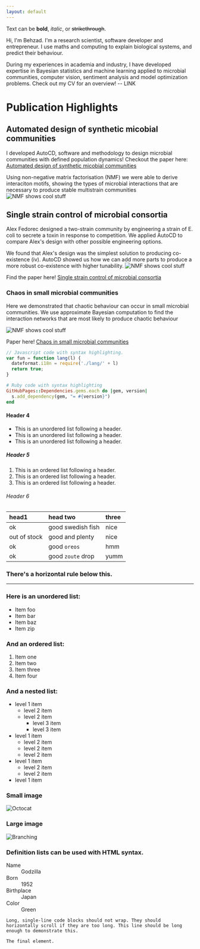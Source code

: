 ```yaml
---
layout: default
---
```


Text can be **bold**, _italic_, or ~~strikethrough~~.



Hi, I'm Behzad. I'm a research scientist, software developer and entrepreneur. I use maths and computing to explain biological systems, and predict their behaviour.

During my experiences in academia and industry, I have developed expertise in Bayesian statistics and machine learning applied to microbial communities, computer vision, sentiment analysis and model optimization problems. Check out my CV for an overview! -- LINK 




# Publication Highlights

## Automated design of synthetic micobial communities
I developed AutoCD, software and methodology to design microbial communities with defined population dynamics! Checkout the paper here: [Automated design of synthetic micobial communities](https://www.nature.com/articles/s41467-020-20756-2)

Using non-negative matrix factorisation (NMF) we were able to derive interaciton motifs, showing the types of microbial interactions that are necessary to produce stable multistrain communities
![NMF shows cool stuff](behzadk.github.io/assets/images/41467_2020_20756_Fig3_HTML.png.webp)

## Single strain control of microbial consortia
Alex Fedorec designed a two-strain community by engineering a strain of E. coli to secrete a toxin in response to competition. We applied AutoCD to compare Alex's design with other possible engineering options. 

We found that Alex's design was the simplest solution to producing co-existence (iv). AutoCD showed us how we can add more parts to produce a more robust co-existence with higher tunability.
![NMF shows cool stuff](behzadk.github.io/assets/images/41467_2021_22240_Fig9_HTML.png.webp)

Find the paper here! [Single strain control of microbial consortia](https://www.nature.com/articles/s41467-021-22240-x#Sec2)

### Chaos in small microbial communities
Here we demonstrated that chaotic behaviour can occur in small microbial communities. We use approximate Bayesian computation to find the interaction networks that are most likely to produce chaotic behaviour

![NMF shows cool stuff](behzadk.github.io/assets/images/F4.large.jpg)

Paper here! [Chaos in small microbial communities](https://www.biorxiv.org/content/10.1101/2021.09.06.459097v1.abstract)

```js
// Javascript code with syntax highlighting.
var fun = function lang(l) {
  dateformat.i18n = require('./lang/' + l)
  return true;
}
```

```ruby
# Ruby code with syntax highlighting
GitHubPages::Dependencies.gems.each do |gem, version|
  s.add_dependency(gem, "= #{version}")
end
```

#### Header 4

*   This is an unordered list following a header.
*   This is an unordered list following a header.
*   This is an unordered list following a header.

##### Header 5

1.  This is an ordered list following a header.
2.  This is an ordered list following a header.
3.  This is an ordered list following a header.

###### Header 6

| head1        | head two          | three |
|:-------------|:------------------|:------|
| ok           | good swedish fish | nice  |
| out of stock | good and plenty   | nice  |
| ok           | good `oreos`      | hmm   |
| ok           | good `zoute` drop | yumm  |

### There's a horizontal rule below this.

* * *

### Here is an unordered list:

*   Item foo
*   Item bar
*   Item baz
*   Item zip

### And an ordered list:

1.  Item one
1.  Item two
1.  Item three
1.  Item four

### And a nested list:

- level 1 item
  - level 2 item
  - level 2 item
    - level 3 item
    - level 3 item
- level 1 item
  - level 2 item
  - level 2 item
  - level 2 item
- level 1 item
  - level 2 item
  - level 2 item
- level 1 item

### Small image

![Octocat](https://github.githubassets.com/images/icons/emoji/octocat.png)

### Large image

![Branching](https://guides.github.com/activities/hello-world/branching.png)


### Definition lists can be used with HTML syntax.

<dl>
<dt>Name</dt>
<dd>Godzilla</dd>
<dt>Born</dt>
<dd>1952</dd>
<dt>Birthplace</dt>
<dd>Japan</dd>
<dt>Color</dt>
<dd>Green</dd>
</dl>

```
Long, single-line code blocks should not wrap. They should horizontally scroll if they are too long. This line should be long enough to demonstrate this.
```

```
The final element.
```
